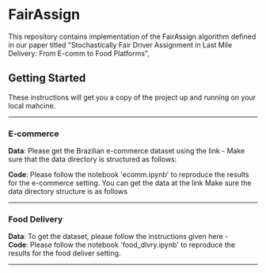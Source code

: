 # FairAssign
This repository contains implementation of the FairAssign algorithm defined in our paper titled "Stochastically Fair Driver Assignment in Last Mile Delivery: From E-comm to Food Platforms", 

## Getting Started
These instructions will get you a copy of the project up and running on your local mahcine.

---

### E-commerce 
**Data**: Please get the Brazilian e-commerce dataset using the link - 
Make sure that the data directory is structured as follows: 

**Code**: Please follow the notebook 'ecomm.ipynb' to reproduce the results for the e-commerce setting. 
You can get the data at the link 
Make sure the data directory structure is as follows 

---

### Food Delivery 
**Data**: To get the dataset, please follow the instructions given here -  
**Code**: Please follow the notebook 'food_dlvry.ipynb' to reproduce the results for the food deliver setting.

---

